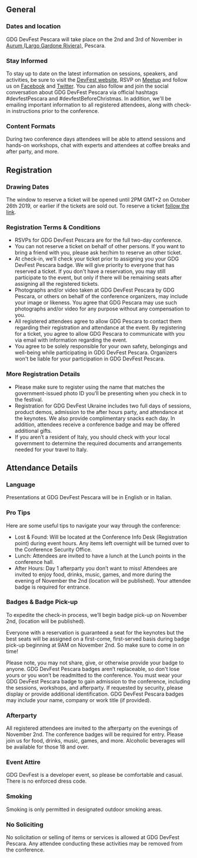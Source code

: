 ## General

### Dates and location

GDG DevFest Pescara will take place on the 2nd and 3rd of November in [Aurum (Largo Gardone Riviera),](https://goo.gl/maps/E89feQWCSUwhSZvM8) Pescara.

### Stay Informed

To stay up to date on the latest information on sessions, speakers, and activities, be sure to visit the [DevFest website](https://devfest.gdgpescara.it/), RSVP on [Meetup]( https://www.meetup.com/GDG-Pescara/events/263385066/) and follow us on [Facebook](https://www.facebook.com/gdgpescara/) and [Twitter](https://twitter.com/gdgpescara). You can also follow and join the social conversation about GDG DevFest Pescara via official hashtags #devfestPescara and #devfestBeforeChristmas. In addition, we'll be emailing important information to all registered attendees, along with check-in instructions prior to the conference.

### Content Formats

During two conference days attendees will be able to attend sessions and hands-on workshops, chat with experts and attendees at coffee breaks and after party, and more.
  
## Registration


### Drawing Dates

The window to reserve a ticket will be opened until 2PM GMT+2 on October 26th 2019, or earlier if the tickets are sold out. To reserve a ticket [follow the link]( https://www.meetup.com/GDG-Pescara/events/263385066/).
  

### Registration Terms & Conditions

- RSVPs for GDG DevFest Pescara are for the full two-day conference. 
- You can not reserve a ticket on behalf of other persons. If you want to bring a friend with you, please ask her/him to reserve an other ticket.
- At check-in, we’ll check your ticket prior to assigning you your GDG DevFest Pescara badge. We will give priority to everyone that has reserved a ticket. If you don't have a reservation, you may still participate to the event, but only if there will be remaining seats after assigning all the registered tickets. 
- Photographs and/or video taken at GDG DevFest Pescara by GDG Pescara, or others on behalf of the conference organizers, may include your image or likeness. You agree that GDG Pescara may use such photographs and/or video for any purpose without any compensation to you. 
- All registered attendees agree to allow GDG Pescara to contact them regarding their registration and attendance at the event. By registering for a ticket, you agree to allow GDG Pescara to communicate with you via email with information regarding the event. 
- You agree to be solely responsible for your own safety, belongings and well-being while participating in GDG DevFest Pescara. Organizers won't be liable for your participation in GDG DevFest Pescara. 
  

### More Registration Details

- Please make sure to register using the name that matches the government-issued photo ID you’ll be presenting when you check in to the festival. 
- Registration for GDG DevFest Ukraine includes two full days of sessions, product demos, admission to the after hours party, and attendance at the keynotes. We also provide complimentary snacks each day. In addition, attendees receive a conference badge and may be offered additional gifts.  
- If you aren’t a resident of Italy, you should check with your local government to determine the required documents and arrangements needed for your travel to Italy. 
  

## Attendance Details

### Language

Presentations at GDG DevFest Pescara will be in English or in Italian.

### Pro Tips

Here are some useful tips to navigate your way through the conference:

- Lost & Found: Will be located at the Conference Info Desk (Registration point) during event hours. Any items left overnight will be turned over to the Conference Security Office. 
- Lunch: Attendees are invited to have a lunch at the Lunch points in the conference hall. 
- After Hours: Day 1 afterparty you don’t want to miss! Attendees are invited to enjoy food, drinks, music, games, and more during the evening of November the 2nd (location will be published). Your attendee badge is required for entrance. 
  

### Badges & Badge Pick-up

To expedite the check-in process, we’ll begin badge pick-up on November 2nd, (location will be published). 

Everyone with a reservation is guaranteed a seat for the keynotes but the best seats will be assigned on a first-come, first-served basis during badge pick-up beginning at 9AM on November 2nd. So make sure to come in on time!

Please note, you may not share, give, or otherwise provide your badge to anyone. GDG DevFest Pescara badges aren’t replaceable, so don't lose yours or you won’t be readmitted to the conference. You must wear your GDG DevFest Pescara badge to gain admission to the conference, including the sessions, workshops, and afterparty. If requested by security, please display or provide additional identification. GDG DevFest Pescara badges may include your name, company or work title (if provided).

  

### Afterparty

All registered attendees are invited to the afterparty on the evenings of November 2nd. The conference badges will be required for entry. Please join us for food, drinks, music, games, and more. Alcoholic beverages will be available for those 18 and over.

  

### Event Attire

GDG DevFest is a developer event, so please be comfortable and casual. There is no enforced dress code.


### Smoking

Smoking is only permitted in designated outdoor smoking areas.

### No Soliciting

No solicitation or selling of items or services is allowed at GDG DevFest Pescara. Any attendee conducting these activities may be removed from the conference.
